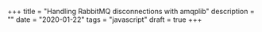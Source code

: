 +++
title = "Handling RabbitMQ disconnections with amqplib"
description = ""
date = "2020-01-22"
tags = "javascript"
draft = true
+++
